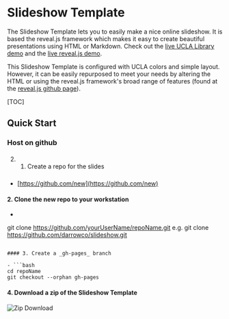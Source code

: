 # Slideshow Template

The Slideshow Template lets you to easily make a nice online slideshow. It is based the reveal.js framework which makes it easy to create beautiful presentations using HTML or Markdown. Check out the [live UCLA Library demo](http://lab.hakim.se/reveal-js/) and the [live reveal.js demo](http://lab.hakim.se/reveal-js/).

This Slideshow Template is configured with UCLA colors and simple layout. However, it can be easily repurposed to meet your needs by altering the HTML or using the reveal.js framework's broad range of features (found at the [reveal.js github page](https://github.com/hakimel/reveal.js/blob/master/README.md)).



[TOC]


## Quick Start
### Host on github

####

2. 1. Create a repo for the slides

#####

- [https://github.com/new](https://github.com/new)

#### 2. Clone the new repo to your workstation

- ```bash
git clone https://github.com/yourUserName/repoName.git
e.g.
git clone https://github.com/darrowco/slideshow.git
```

#### 3. Create a _gh-pages_ branch

- ```bash
cd repoName
git checkout --orphan gh-pages
```

#### 4. Download a zip of the Slideshow Template
![Zip Download](http://)
